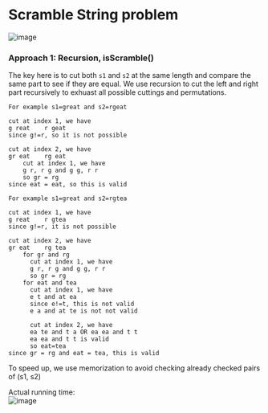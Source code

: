 # Scramble String problem
![image](https://user-images.githubusercontent.com/25105806/133915286-055196bc-6451-4624-817e-142c576b81d4.png)


### Approach 1: Recursion, isScramble()
The key here is to cut both `s1` and `s2` at the same length and compare the same part to see if they are equal. We use recursion to cut the left and right part recursively to exhuast all possible cuttings and permutations.
```
For example s1=great and s2=rgeat

cut at index 1, we have
g reat    r geat
since g!=r, so it is not possible

cut at index 2, we have
gr eat    rg eat
    cut at index 1, we have
    g r, r g and g g, r r
    so gr = rg
since eat = eat, so this is valid
```


```
For example s1=great and s2=rgtea

cut at index 1, we have
g reat    r gtea
since g!=r, it is not possible

cut at index 2, we have
gr eat    rg tea
    for gr and rg
      cut at index 1, we have
      g r, r g and g g, r r
      so gr = rg
    for eat and tea
      cut at index 1, we have
      e t and at ea
      since e!=t, this is not valid
      e a and at te is not not valid
      
      cut at index 2, we have
      ea te and t a OR ea ea and t t
      ea ea and t t is valid
      so eat=tea
since gr = rg and eat = tea, this is valid
```
To speed up, we use memorization to avoid checking already checked pairs of (s1, s2)


Actual running time:\
![image](https://user-images.githubusercontent.com/25105806/133915499-a87786d8-a3dc-4d11-a006-9758c2d6a036.png)


